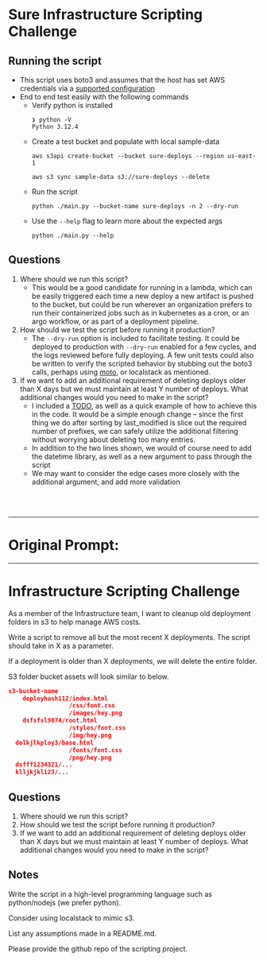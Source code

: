 # Sure Infrastructure Scripting Challenge

## Running the script
* This script uses boto3 and assumes that the host has set AWS credentials via a [supported configuration](https://boto3.amazonaws.com/v1/documentation/api/latest/guide/configuration.html)
* End to end test easily with the following commands
  * Verify python is installed
    ```
    ❯ python -V
    Python 3.12.4
    ```
  * Create a test bucket and populate with local sample-data
    ```
    aws s3api create-bucket --bucket sure-deploys --region us-east-1
    ```
    ```
    aws s3 sync sample-data s3://sure-deploys --delete
    ```
  * Run the script
    ```
    python ./main.py --bucket-name sure-deploys -n 2 --dry-run
    ```
  * Use the `--help` flag to learn more about the expected args
    ```
    python ./main.py --help
    ```

## Questions
1. Where should we run this script? 
    - This would be a good candidate for running in a lambda, which can be easily triggered each time a new deploy a new artifact is pushed to the bucket, but could be run wherever an organization prefers to run their containerized jobs such as in kubernetes as a cron, or an argo workflow, or as part of a deployment pipeline.
2. How should we test the script before running it production?
    - The `--dry-run` option is included to facilitate testing. It could be deployed to production with `--dry-run` enabled for a few cycles, and the logs reviewed before fully deploying. A few unit tests could also be written to verify the scripted behavior by stubbing out the boto3 calls, perhaps using [moto](https://docs.getmoto.org/en/latest/docs/getting_started.html), or localstack as mentioned.
3. If we want to add an additional requirement of deleting deploys older than X days but we must maintain at least Y number of deploys. What additional changes would you need to make in the script?
    - I included a [TODO](https://github.com/MSanteler/sure-challenge/commit/3bef1b816f0344d1e724e2c9507d399efbc3c456#diff-b10564ab7d2c520cdd0243874879fb0a782862c3c902ab535faabe57d5a505e1R25-R27), as well as a quick example of how to achieve this in the code. It would be a simple enough change – since the first thing we do after sorting by last_modified is slice out the required number of prefixes, we can safely utilize the additional filtering without worrying about deleting too many entries.
    - In addition to the two lines shown, we would of course need to add the datetime library, as well as a new argument to pass through the script
    - We may want to consider the edge cases more closely with the additional argument, and add more validation

<br>
<br>

---
# Original Prompt:
---

# Infrastructure Scripting Challenge

As a member of the Infrastructure team, I want to cleanup old deployment folders in s3 to help manage AWS costs.

Write a script to remove all but the most recent X deployments. The script should take in X as a parameter.

If a deployment is older than X deployments, we will delete the entire folder.

S3 folder bucket assets will look similar to below. 

```json
s3-bucket-name
	deployhash112/index.html
				 /css/font.css
				 /images/hey.png 
	dsfsfsl9074/root.html
				 /styles/font.css
				 /img/hey.png 
  delkjlkploy3/base.html
				 /fonts/font.css
				 /png/hey.png 
  dsfff1234321/...
  klljkjkl123/...
```

## Questions

1. Where should we run this script? 
2. How should we test the script before running it production?
3. If we want to add an additional requirement of deleting deploys older than X days but we must maintain at least Y number of deploys. What additional changes would you need to make in the script?

## Notes

Write the script in a high-level programming language such as python/nodejs (we prefer python).

Consider using localstack to mimic s3.

List any assumptions made in a README.md.

Please provide the github repo of the scripting project.